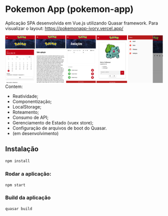 # Pokemon App (pokemon-app)

Aplicação SPA desenvolvida em Vue.js utilizando Quasar framework.
Para visualizar o layout: https://pokemonapp-ivory.vercel.app/

![imagem](https://github.com/LariMoro20/PokemonApp/blob/main/appPoke.png)
Contem:

- Reatividade;
- Componentização;
- LocalStorage;
- Roteamento;
- Consumo de API;
- Gerenciamento de Estado (vuex store);
- Configuração de arquivos de boot do Quasar.
- (em desenvolvimento)

## Instalação

```bash
npm install
```

### Rodar a aplicação:

```bash
npm start
```

### Build da aplicação

```bash
quasar build
```
